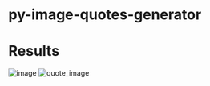 ﻿# py-image-quotes-generator
# Results
![image](https://github.com/user-attachments/assets/cf051347-de11-4b96-85a3-a583bfb29a33)
![quote_image](https://github.com/user-attachments/assets/238cad62-242c-4e06-b295-4bf44c2cc5df)

